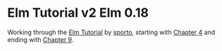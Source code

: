 # Elm Tutorial v2 Elm 0.18

Working through the [Elm Tutorial](https://www.gitbook.com/book/sporto/elm-tutorial) by [sporto](https://github.com/sporto), starting with [Chapter 4](https://www.elm-tutorial.org/en/04-starting/cover.html) and ending with [Chapter 9](https://www.elm-tutorial.org/en/09-conclusion/cover.html).
